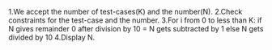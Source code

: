 1.We accept the number of test-cases(K) and the number(N).
2.Check constraints for the test-case and the number.
3.For i from 0 to less than K:
      if N gives remainder 0 after division by 10 = N gets subtracted by 1
      else N gets divided by 10
4.Display N.   
